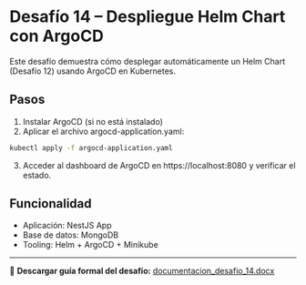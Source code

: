 # Desafío 14 – Despliegue Helm Chart con ArgoCD

Este desafío demuestra cómo desplegar automáticamente un Helm Chart (Desafío 12) usando ArgoCD en Kubernetes.

## Pasos

1. Instalar ArgoCD (si no está instalado)
2. Aplicar el archivo argocd-application.yaml:
```bash
kubectl apply -f argocd-application.yaml
```
3. Acceder al dashboard de ArgoCD en https://localhost:8080 y verificar el estado.

## Funcionalidad

- Aplicación: NestJS App
- Base de datos: MongoDB
- Tooling: Helm + ArgoCD + Minikube

---

📄 **Descargar guía formal del desafío:**
[documentacion_desafio_14.docx](./documentacion_desafio_14.docx)